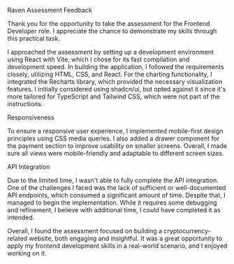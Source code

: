 Raven Assessment Feedback

Thank you for the opportunity to take the assessment for the Frontend Developer role. I appreciate the chance to demonstrate my skills through this practical task.

I approached the assessment by setting up a development environment using React with Vite, which I chose for its fast compilation and development speed. In building the application, I followed the requirements closely, utilizing HTML, CSS, and React. For the charting functionality, I integrated the Recharts library, which provided the necessary visualization features. I initially considered using shadcn/ui, but opted against it since it's more tailored for TypeScript and Tailwind CSS, which were not part of the instructions.

Responsiveness

To ensure a responsive user experience, I implemented mobile-first design principles using CSS media queries. I also added a drawer component for the payment section to improve usability on smaller screens. Overall, I made sure all views were mobile-friendly and adaptable to different screen sizes.

API Integration

Due to the limited time, I wasn't able to fully complete the API integration. One of the challenges I faced was the lack of sufficient or well-documented API endpoints, which consumed a significant amount of time. Despite that, I managed to begin the implementation. While it requires some debugging and refinement, I believe with additional time, I could have completed it as intended.

Overall, I found the assessment focused on building a cryptocurrency-related website, both engaging and insightful. It was a great opportunity to apply my frontend development skills in a real-world scenario, and I enjoyed working on it.

